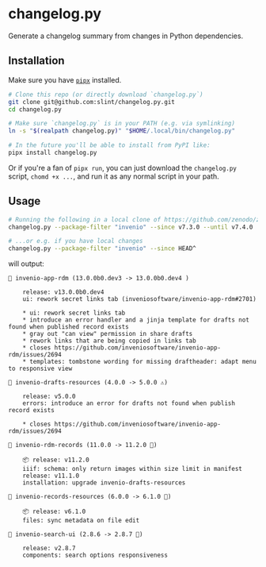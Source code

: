 # changelog.py

Generate a changelog summary from changes in Python dependencies.

## Installation

Make sure you have [`pipx`](https://pipx.pypa.io/stable/) installed.

```bash
# Clone this repo (or directly download `changelog.py`)
git clone git@github.com:slint/changelog.py.git
cd changelog.py

# Make sure `changelog.py` is in your PATH (e.g. via symlinking)
ln -s "$(realpath changelog.py)" "$HOME/.local/bin/changelog.py"

# In the future you'll be able to install from PyPI like:
pipx install changelog.py
```

Or if you're a fan of `pipx run`, you can just download the `changelog.py` script, `chomd +x ...`, and run it as any normal script in your path.

## Usage

```bash
# Running the following in a local clone of https://github.com/zenodo/zenodo-rdm
changelog.py --package-filter "invenio" --since v7.3.0 --until v7.4.0

# ...or e.g. if you have local changes
changelog.py --package-filter "invenio" --since HEAD^
```

will output:

```
📁 invenio-app-rdm (13.0.0b0.dev3 -> 13.0.0b0.dev4 )

    release: v13.0.0b0.dev4
    ui: rework secret links tab (inveniosoftware/invenio-app-rdm#2701)

    * ui: rework secret links tab
    * introduce an error handler and a jinja template for drafts not found when published record exists
    * gray out "can view" permission in share drafts
    * rework links that are being copied in links tab
    * closes https://github.com/inveniosoftware/invenio-app-rdm/issues/2694
    * templates: tombstone wording for missing draftheader: adapt menu to responsive view

📁 invenio-drafts-resources (4.0.0 -> 5.0.0 ⚠️)

    release: v5.0.0
    errors: introduce an error for drafts not found when publish record exists

    * closes https://github.com/inveniosoftware/invenio-app-rdm/issues/2694

📁 invenio-rdm-records (11.0.0 -> 11.2.0 🌈)

    📦 release: v11.2.0
    iiif: schema: only return images within size limit in manifest
    release: v11.1.0
    installation: upgrade invenio-drafts-resources

📁 invenio-records-resources (6.0.0 -> 6.1.0 🌈)

    📦 release: v6.1.0
    files: sync metadata on file edit

📁 invenio-search-ui (2.8.6 -> 2.8.7 🐛)

    release: v2.8.7
    components: search options responsiveness
```
